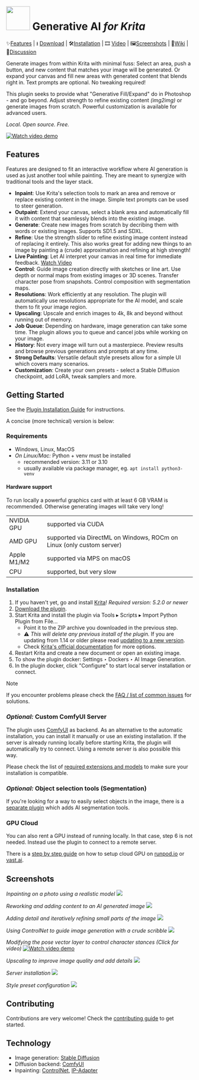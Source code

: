 <h1><img width="64px" src="ai_diffusion/icons/logo-128.png"> Generative AI <i>for Krita</i></h1>

✨[Features](#features) | ⭳ [Download](https://github.com/Acly/krita-ai-diffusion/releases/latest) | 🛠️[Installation]([#installation](https://www.interstice.cloud/plugin)) | 🎞️ [Video](https://youtu.be/Ly6USRwTHe0) | 🖼️[Screenshots](#screenshots) | 📖[Wiki](https://github.com/Acly/krita-ai-diffusion/wiki) | 💬[Discussion](https://github.com/Acly/krita-ai-diffusion/discussions)

Generate images from within Krita with minimal fuss: Select an area, push a button,
and new content that matches your image will be generated. Or expand your canvas and
fill new areas with generated content that blends right in. Text prompts are optional.
No tweaking required!

This plugin seeks to provide what "Generative Fill/Expand" do in Photoshop - and go beyond.
Adjust strength to refine existing content _(img2img)_ or generate images from scratch.
Powerful customization is available for advanced users.

_Local. Open source. Free._

[![Watch video demo](media/screenshot-video-preview.webp)](https://youtu.be/Ly6USRwTHe0 "Watch video demo")

## <a name="features"></a> Features

Features are designed to fit an interactive workflow where AI generation is used as just another
tool while painting. They are meant to synergize with traditional tools and the layer stack.

* **Inpaint**: Use Krita's selection tools to mark an area and remove or replace existing content in the image. Simple text prompts can be used to steer generation.
* **Outpaint**: Extend your canvas, select a blank area and automatically fill it with content that seamlessly blends into the existing image.
* **Generate**: Create new images from scratch by decribing them with words or existing images. Supports SD1.5 and SDXL.
* **Refine**: Use the strength slider to refine existing image content instead of replacing it entirely. This also works great for adding new things to an image by painting a (crude) approximation and refining at high strength!
* **Live Painting**: Let AI interpret your canvas in real time for immediate feedback. [Watch Video](https://youtu.be/AF2VyqSApjA?si=Ve5uQJWcNOATtABU)
* **Control**: Guide image creation directly with sketches or line art. Use depth or normal maps from existing images or 3D scenes. Transfer character pose from snapshots. Control composition with segmentation maps.
* **Resolutions**: Work efficiently at any resolution. The plugin will automatically use resolutions appropriate for the AI model, and scale them to fit your image region.
* **Upscaling**: Upscale and enrich images to 4k, 8k and beyond without running out of memory.
* **Job Queue**: Depending on hardware, image generation can take some time. The plugin allows you to queue and cancel jobs while working on your image.
* **History**: Not every image will turn out a masterpiece. Preview results and browse previous generations and prompts at any time.
* **Strong Defaults**: Versatile default style presets allow for a simple UI which covers many scenarios.
* **Customization**: Create your own presets - select a Stable Diffusion checkpoint, add LoRA, tweak samplers and more.

## <a name="installation"></a> Getting Started

See the [Plugin Installation Guide](https://www.interstice.cloud/plugin) for instructions.

A concise (more technical) version is below:

### Requirements

* Windows, Linux, MacOS
* _On Linux/Mac:_ Python + venv must be installed
    * recommended version: 3.11 or 3.10
    * usually available via package manager, eg. `apt install python3-venv`

#### Hardware support

To run locally a powerful graphics card with at least 6 GB VRAM is recommended. Otherwise generating images will take very long!

<table>
<tr><td>NVIDIA GPU</td><td>supported via CUDA</td></tr>
<tr><td>AMD GPU</td><td>supported via DirectML on Windows, ROCm on Linux (only custom server)</td></tr>
<tr><td>Apple M1/M2</td><td>supported via MPS on macOS</td></tr>
<tr><td>CPU</td><td>supported, but very slow</td></tr>
</table>

### Installation

1. If you haven't yet, go and install [Krita](https://krita.org/)! _Required version: 5.2.0 or newer_
1. [Download the plugin](https://github.com/Acly/krita-ai-diffusion/releases/latest).
2. Start Krita and install the plugin via Tools ▸ Scripts ▸ Import Python Plugin from File...
    * Point it to the ZIP archive you downloaded in the previous step.
    * ⚠ _This will delete any previous install of the plugin._ If you are updating from 1.14 or older please read [updating to a new version](https://github.com/Acly/krita-ai-diffusion/wiki/Common-Issues#how-do-i-update-to-a-new-version-of-the-plugin).
    * Check [Krita's official documentation](https://docs.krita.org/en/user_manual/python_scripting/install_custom_python_plugin.html) for more options.
3. Restart Krita and create a new document or open an existing image.
4. To show the plugin docker: Settings ‣ Dockers ‣ AI Image Generation.
5. In the plugin docker, click "Configure" to start local server installation or connect.

> [!NOTE]
> If you encounter problems please check the [FAQ / list of common issues](https://github.com/Acly/krita-ai-diffusion/wiki/Common-Issues) for solutions.

### _Optional:_ Custom ComfyUI Server

The plugin uses [ComfyUI](https://github.com/comfyanonymous/ComfyUI) as backend. As an alternative to the automatic installation,
you can install it manually or use an existing installation. If the server is already running locally before starting Krita, the plugin will
automatically try to connect. Using a remote server is also possible this way.

Please check the list of [required extensions and models](https://github.com/Acly/krita-ai-diffusion/wiki/ComfyUI-Setup) to make sure your installation is compatible.

### _Optional:_ Object selection tools (Segmentation)

If you're looking for a way to easily select objects in the image, there is a [separate plugin](https://github.com/Acly/krita-ai-tools) which adds AI segmentation tools.

### GPU Cloud

You can also rent a GPU instead of running locally. In that case, step 6 is not needed. Instead use the plugin to connect to a remote server.

There is a [step by step guide](https://github.com/Acly/krita-ai-diffusion/wiki/Cloud-GPU) on how to setup cloud GPU on [runpod.io](https://www.runpod.io) or [vast.ai](https://vast.ai).


## <a name="screenshots"></a> Screenshots

_Inpainting on a photo using a realistic model_
<img src="media/screenshot-2.png">

_Reworking and adding content to an AI generated image_
<img src="media/screenshot-1.png">

_Adding detail and iteratively refining small parts of the image_
<img src="media/screenshot-3.png">

_Using ControlNet to guide image generation with a crude scribble_
<img src="media/screenshot-4.png">

_Modifying the pose vector layer to control character stances (Click for video)_
[![Watch video demo](media/screenshot-5.png)](https://youtu.be/-QDPEcVmdLI "Watch video demo")

_Upscaling to improve image quality and add details_
<img src="media/screenshot-6.png">

_Server installation_
<img src="media/screenshot-installation.png">

_Style preset configuration_
<img src="media/screenshot-style.png">

## Contributing

Contributions are very welcome! Check the [contributing guide](CONTRIBUTING.md) to get started.

## Technology

* Image generation: [Stable Diffusion](https://github.com/Stability-AI/generative-models)
* Diffusion backend: [ComfyUI](https://github.com/comfyanonymous/ComfyUI)
* Inpainting: [ControlNet](https://github.com/lllyasviel/ControlNet), [IP-Adapter](https://github.com/tencent-ailab/IP-Adapter)